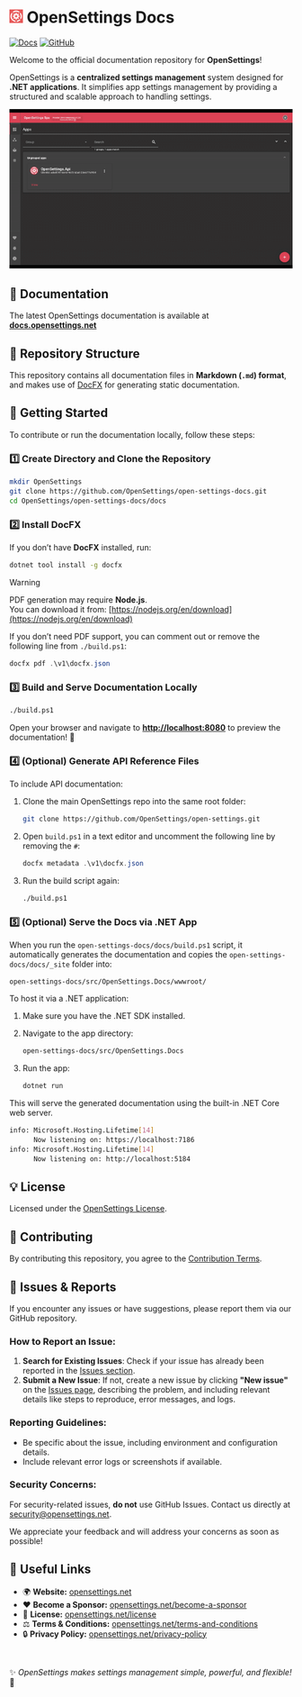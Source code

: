 # <img src="logo/open-settings-logo.png" alt="Header" width="24"/> OpenSettings Docs

[![Docs](https://img.shields.io/badge/docs-online-blue)](https://docs.opensettings.net)
[![GitHub](https://img.shields.io/badge/•-open--settings-blue?logo=github)](https://github.com/OpenSettings/open-settings)

Welcome to the official documentation repository for **OpenSettings**!

OpenSettings is a **centralized settings management** system designed for **.NET applications**. It simplifies app settings management by providing a structured and scalable approach to handling settings.

![Demo](https://github.com/OpenSettings/open-settings-docs/blob/master/docs/v1/assets/gifs/demo.gif)

## 📖 Documentation

The latest OpenSettings documentation is available at [**docs.opensettings.net**](https://docs.opensettings.net)

## 📂 Repository Structure

This repository contains all documentation files in **Markdown (`.md`) format**, and makes use of [DocFX](https://dotnet.github.io/docfx/) for generating static documentation.

## 🚀 Getting Started

To contribute or run the documentation locally, follow these steps:

### 1️⃣ Create Directory and Clone the Repository
```sh
mkdir OpenSettings
git clone https://github.com/OpenSettings/open-settings-docs.git
cd OpenSettings/open-settings-docs/docs
```

### 2️⃣ Install DocFX  
If you don’t have **DocFX** installed, run:
```sh
dotnet tool install -g docfx
```

> [!WARNING]
> PDF generation may require **Node.js**.  
> You can download it from: [https://nodejs.org/en/download](https://nodejs.org/en/download)  

If you don’t need PDF support, you can comment out or remove the following line from `./build.ps1`:

```ps1
docfx pdf .\v1\docfx.json
```

### 3️⃣ Build and Serve Documentation Locally
```sh
./build.ps1
```

Open your browser and navigate to **[http://localhost:8080](http://localhost:8080)** to preview the documentation! 🚀

### 4️⃣ (Optional) Generate API Reference Files

To include API documentation:

1. Clone the main OpenSettings repo into the same root folder:

   ```sh
   git clone https://github.com/OpenSettings/open-settings.git
   ```

2. Open `build.ps1` in a text editor and uncomment the following line by removing the `#`:

   ```ps1
   docfx metadata .\v1\docfx.json
   ```

3. Run the build script again:

   ```sh
   ./build.ps1
   ```

### 5️⃣ (Optional) Serve the Docs via .NET App

When you run the `open-settings-docs/docs/build.ps1` script, it automatically generates the documentation and copies the `open-settings-docs/docs/_site` folder into:

```
open-settings-docs/src/OpenSettings.Docs/wwwroot/
```

To host it via a .NET application:

1. Make sure you have the .NET SDK installed.
2. Navigate to the app directory:

   ```sh
   open-settings-docs/src/OpenSettings.Docs
   ```

3. Run the app:

   ```sh
   dotnet run
   ```

This will serve the generated documentation using the built-in .NET Core web server.

```bash
info: Microsoft.Hosting.Lifetime[14]
      Now listening on: https://localhost:7186
info: Microsoft.Hosting.Lifetime[14]
      Now listening on: http://localhost:5184
```

## 💡 License  

Licensed under the [OpenSettings License](https://opensettings.net/license).

## 🤝 Contributing

By contributing this repository, you agree to the [Contribution Terms](https://opensettings.net/contribution-terms).

## 🐞 Issues & Reports

If you encounter any issues or have suggestions, please report them via our GitHub repository.

### How to Report an Issue:
1. **Search for Existing Issues**: Check if your issue has already been reported in the [Issues section](https://github.com/OpenSettings/open-settings-docs/issues).
2. **Submit a New Issue**: If not, create a new issue by clicking **"New issue"** on the [Issues page](https://github.com/OpenSettings/open-settings-docs/issues), describing the problem, and including relevant details like steps to reproduce, error messages, and logs.

### Reporting Guidelines:
- Be specific about the issue, including environment and configuration details.
- Include relevant error logs or screenshots if available.

### Security Concerns:
For security-related issues, **do not** use GitHub Issues. Contact us directly at [security@opensettings.net](mailto:security@opensettings.net).

We appreciate your feedback and will address your concerns as soon as possible!

## 🔗 Useful Links

- 🌍 **Website:** [opensettings.net](https://opensettings.net)
- ❤️ **Become a Sponsor:** [opensettings.net/become-a-sponsor](https://opensettings.net/become-a-sponsor)
- 📜 **License:** [opensettings.net/license](https://opensettings.net/license)
- ⚖️ **Terms & Conditions:** [opensettings.net/terms-and-conditions](https://opensettings.net/terms-and-conditions)
- 🔒 **Privacy Policy:** [opensettings.net/privacy-policy](https://opensettings.net/privacy-policy)

<br>

✨ *OpenSettings makes settings management simple, powerful, and flexible!* 🚀
